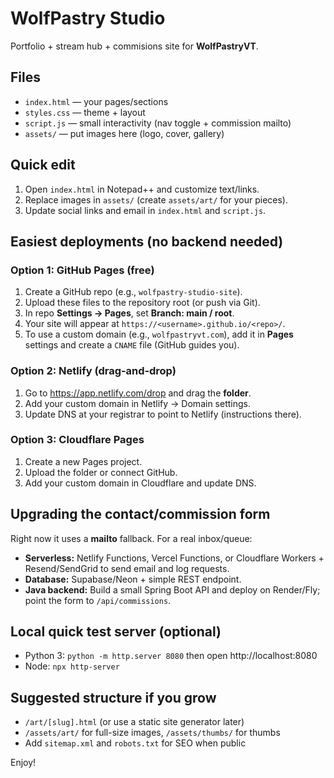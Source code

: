 # WolfPastry Studio

Portfolio + stream hub + commisions site for **WolfPastryVT**.

## Files
- `index.html` — your pages/sections
- `styles.css` — theme + layout
- `script.js` — small interactivity (nav toggle + commission mailto)
- `assets/` — put images here (logo, cover, gallery)

## Quick edit
1. Open `index.html` in Notepad++ and customize text/links.
2. Replace images in `assets/` (create `assets/art/` for your pieces).
3. Update social links and email in `index.html` and `script.js`.

## Easiest deployments (no backend needed)
### Option 1: GitHub Pages (free)
1. Create a GitHub repo (e.g., `wolfpastry-studio-site`).
2. Upload these files to the repository root (or push via Git).
3. In repo **Settings → Pages**, set **Branch: main / root**.
4. Your site will appear at `https://<username>.github.io/<repo>/`.
5. To use a custom domain (e.g., `wolfpastryvt.com`), add it in **Pages** settings and create a `CNAME` file (GitHub guides you).

### Option 2: Netlify (drag‑and‑drop)
1. Go to https://app.netlify.com/drop and drag the **folder**.
2. Add your custom domain in Netlify → Domain settings.
3. Update DNS at your registrar to point to Netlify (instructions there).

### Option 3: Cloudflare Pages
1. Create a new Pages project.
2. Upload the folder or connect GitHub.
3. Add your custom domain in Cloudflare and update DNS.

## Upgrading the contact/commission form
Right now it uses a **mailto** fallback. For a real inbox/queue:
- **Serverless:** Netlify Functions, Vercel Functions, or Cloudflare Workers + Resend/SendGrid to send email and log requests.
- **Database:** Supabase/Neon + simple REST endpoint.
- **Java backend:** Build a small Spring Boot API and deploy on Render/Fly; point the form to `/api/commissions`.

## Local quick test server (optional)
- Python 3: `python -m http.server 8080` then open http://localhost:8080
- Node: `npx http-server`

## Suggested structure if you grow
- `/art/[slug].html` (or use a static site generator later)
- `/assets/art/` for full-size images, `/assets/thumbs/` for thumbs
- Add `sitemap.xml` and `robots.txt` for SEO when public

Enjoy!
